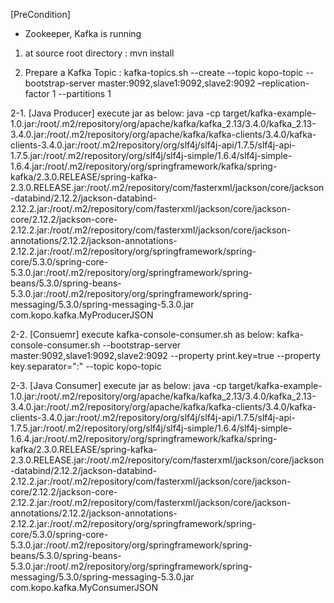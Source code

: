 [PreCondition]
 - Zookeeper, Kafka is running

1. at source root directory :
mvn install

2. Prepare a Kafka Topic :
  kafka-topics.sh --create --topic kopo-topic --bootstrap-server master:9092,slave1:9092,slave2:9092 –replication-factor 1 --partitions 1

2-1. [Java Producer] execute jar as below:
  java -cp target/kafka-example-1.0.jar:/root/.m2/repository/org/apache/kafka/kafka_2.13/3.4.0/kafka_2.13-3.4.0.jar:/root/.m2/repository/org/apache/kafka/kafka-clients/3.4.0/kafka-clients-3.4.0.jar:/root/.m2/repository/org/slf4j/slf4j-api/1.7.5/slf4j-api-1.7.5.jar:/root/.m2/repository/org/slf4j/slf4j-simple/1.6.4/slf4j-simple-1.6.4.jar:/root/.m2/repository/org/springframework/kafka/spring-kafka/2.3.0.RELEASE/spring-kafka-2.3.0.RELEASE.jar:/root/.m2/repository/com/fasterxml/jackson/core/jackson-databind/2.12.2/jackson-databind-2.12.2.jar:/root/.m2/repository/com/fasterxml/jackson/core/jackson-core/2.12.2/jackson-core-2.12.2.jar:/root/.m2/repository/com/fasterxml/jackson/core/jackson-annotations/2.12.2/jackson-annotations-2.12.2.jar:/root/.m2/repository/org/springframework/spring-core/5.3.0/spring-core-5.3.0.jar:/root/.m2/repository/org/springframework/spring-beans/5.3.0/spring-beans-5.3.0.jar:/root/.m2/repository/org/springframework/spring-messaging/5.3.0/spring-messaging-5.3.0.jar com.kopo.kafka.MyProducerJSON

2-2. [Consuemr] execute kafka-console-consumer.sh as below:
  kafka-console-consumer.sh --bootstrap-server master:9092,slave1:9092,slave2:9092 --property print.key=true --property key.separator=":"  --topic kopo-topic

2-3. [Java Consumer] execute jar as below:
  java -cp target/kafka-example-1.0.jar:/root/.m2/repository/org/apache/kafka/kafka_2.13/3.4.0/kafka_2.13-3.4.0.jar:/root/.m2/repository/org/apache/kafka/kafka-clients/3.4.0/kafka-clients-3.4.0.jar:/root/.m2/repository/org/slf4j/slf4j-api/1.7.5/slf4j-api-1.7.5.jar:/root/.m2/repository/org/slf4j/slf4j-simple/1.6.4/slf4j-simple-1.6.4.jar:/root/.m2/repository/org/springframework/kafka/spring-kafka/2.3.0.RELEASE/spring-kafka-2.3.0.RELEASE.jar:/root/.m2/repository/com/fasterxml/jackson/core/jackson-databind/2.12.2/jackson-databind-2.12.2.jar:/root/.m2/repository/com/fasterxml/jackson/core/jackson-core/2.12.2/jackson-core-2.12.2.jar:/root/.m2/repository/com/fasterxml/jackson/core/jackson-annotations/2.12.2/jackson-annotations-2.12.2.jar:/root/.m2/repository/org/springframework/spring-core/5.3.0/spring-core-5.3.0.jar:/root/.m2/repository/org/springframework/spring-beans/5.3.0/spring-beans-5.3.0.jar:/root/.m2/repository/org/springframework/spring-messaging/5.3.0/spring-messaging-5.3.0.jar com.kopo.kafka.MyConsumerJSON